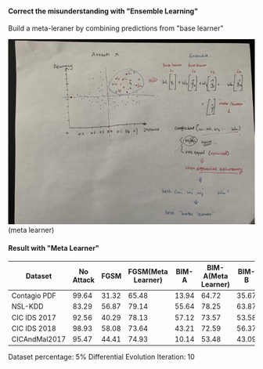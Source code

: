 #### Correct the misunderstanding with "Ensemble Learning"

Build a meta-leraner by combining predictions from "base learner"

<img src="https://github.com/ai-se/Patrick_Rui/blob/master/Rui/meta.jpg">(meta learner)

#### Result with "Meta Learner"

| Dataset       | No Attack | FGSM  | FGSM(Meta Learner) | BIM-A | BIM-A(Meta Learner) | BIM-B | BIM-B(Ensemble Learner) | Deepfool | Deepfool(Ensemble Learner) |
|---------------|-----------|-------|--------------------|-------|---------------------|-------|-------------------------|----------|----------------------------|
| Contagio PDF  | 99.64     | 31.32 | 65.48              | 13.94 | 64.72               | 35.67 | 66.03                   | 67.65    | 88.41                      |
| NSL-KDD       | 83.29     | 56.87 | 79.14              | 55.64 | 78.25               | 63.87 | 79.04                   | 57.18    | 77.82                      |
| CIC IDS 2017  | 92.56     | 40.29 | 78.13              | 57.12 | 73.57               | 53.58 | 76.24                   | 50.15    | 76.52                      |
| CIC IDS 2018  | 98.93     | 58.08 | 73.64              | 43.21 | 72.59               | 56.37 | 77.12                   | 58.26    | 75.42                      |
| CICAndMal2017 | 95.47     | 44.41 | 74.93              | 10.14 | 53.48               | 43.09 | 74.72                   | 55.67    | 76.75                      |

Dataset percentage: 5%
Differential Evolution Iteration: 10
